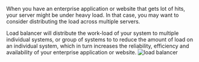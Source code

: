 When you have an enterprise application or website that gets lot of hits, your server might be under heavy load. In that case, you may want to consider distributing the load across multiple servers.

Load balancer will distribute the work-load of your system to multiple individual systems, or group of systems to to reduce the amount of load on an individual system, which in turn increases the reliability, efficiency and availability of your enterprise application or website.
![load balancer](https://user-images.githubusercontent.com/113608901/235629580-7e72f20b-6487-4c81-bdb6-15e80a56709c.png)
